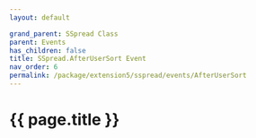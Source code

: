 ```yaml
---
layout: default

grand_parent: SSpread Class
parent: Events
has_children: false
title: SSpread.AfterUserSort Event
nav_order: 6
permalink: /package/extension5/sspread/events/AfterUserSort
---
```

# {{ page.title }}
